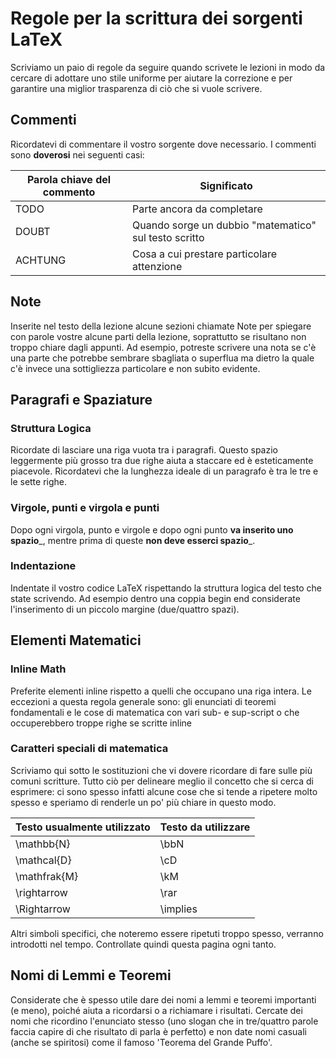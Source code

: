 # Regole per la scrittura dei sorgenti LaTeX

Scriviamo un paio di regole da seguire quando scrivete le lezioni in modo da
cercare di adottare uno stile uniforme per aiutare la correzione e per garantire
una miglior trasparenza di ciò che si vuole scrivere.

## Commenti

Ricordatevi di commentare il vostro sorgente dove necessario. I commenti sono
__doverosi__ nei seguenti casi:

| Parola chiave del commento | Significato |
| --- | --- |
| TODO | Parte ancora da completare |
| DOUBT | Quando sorge un dubbio "matematico" sul testo scritto |
| ACHTUNG | Cosa a cui prestare particolare attenzione |

## Note

Inserite nel testo della lezione alcune sezioni chiamate Note per spiegare con
parole vostre alcune parti della lezione, soprattutto se risultano non troppo
chiare dagli appunti. Ad esempio, potreste scrivere una nota se c'è una parte
che potrebbe sembrare sbagliata o superflua ma dietro la quale c'è invece una
sottigliezza particolare e non subito evidente.

## Paragrafi e Spaziature

### Struttura Logica

Ricordate di lasciare una riga vuota tra i paragrafi. Questo spazio leggermente
più grosso tra due righe aiuta a staccare ed è esteticamente
piacevole. Ricordatevi che la lunghezza ideale di un paragrafo è tra le tre e le
sette righe.

### Virgole, punti e virgola e punti

Dopo ogni virgola, punto e virgole e dopo ogni punto __va inserito uno
spazio___, mentre prima di queste __non deve esserci spazio___.

### Indentazione

Indentate il vostro codice LaTeX rispettando la struttura logica del testo che
state scrivendo. Ad esempio dentro una coppia begin end considerate
l'inserimento di un piccolo margine (due/quattro spazi).

## Elementi Matematici

### Inline Math

Preferite elementi inline rispetto a quelli che occupano una riga intera. Le
eccezioni a questa regola generale sono: gli enunciati di teoremi fondamentali e
le cose di matematica con vari sub- e sup-script o che occuperebbero troppe
righe se scritte inline

### Caratteri speciali di matematica

Scriviamo qui sotto le sostituzioni che vi dovere ricordare di fare sulle più
comuni scritture. Tutto ciò per delineare meglio il concetto che si cerca di
esprimere: ci sono spesso infatti alcune cose che si tende a ripetere molto
spesso e speriamo di renderle un po' più chiare in questo modo.

| Testo usualmente utilizzato | Testo da utilizzare |
| --- | --- |
| \mathbb{N} | \bbN |
| \mathcal{D} | \cD |
| \mathfrak{M} | \kM |
| \rightarrow | \rar |
| \Rightarrow | \implies |

Altri simboli specifici, che noteremo essere ripetuti troppo spesso, verranno
introdotti nel tempo. Controllate quindi questa pagina ogni tanto.

## Nomi di Lemmi e Teoremi

Considerate che è spesso utile dare dei nomi a lemmi e teoremi importanti (e
meno), poiché aiuta a ricordarsi o a richiamare i risultati. Cercate dei nomi
che ricordino l'enunciato stesso (uno slogan che in tre/quattro parole faccia
capire di che risultato di parla è perfetto) e non date nomi casuali (anche se
spiritosi) come il famoso 'Teorema del Grande Puffo'.

